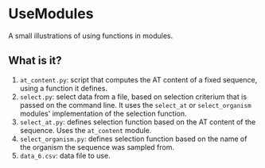 # UseModules
A small illustrations of using functions in modules.

## What is it?
1. `at_content.py`: script that computes the AT content of a fixed
    sequence, using a function it defines.
1. `select.py`: select data from a file, based on selection criterium
    that is passed on the command line.  It uses the `select_at` or
    `select_organism` modules' implementation of the selection function.
1. `select_at.py`: defines selection function based on the AT content of
    the sequence.  Uses the `at_content` module.
1. `select_organism.py`: defines selection function based on the name of
    the organism the sequence was sampled from.
1. `data_6.csv`: data file to use.
